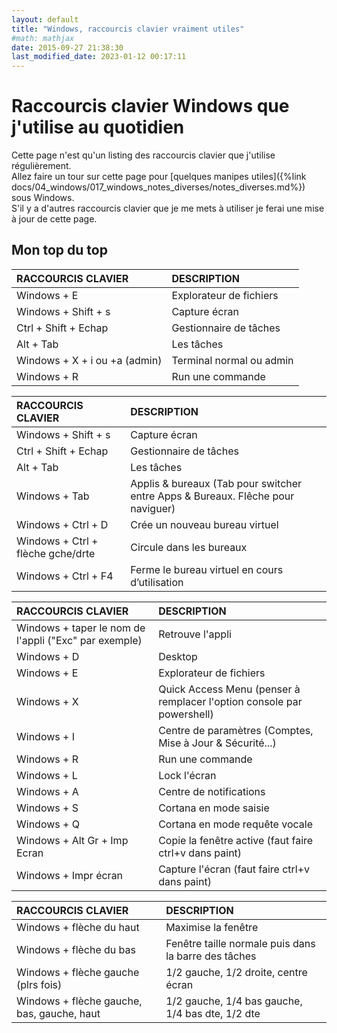 ```yaml
---
layout: default
title: "Windows, raccourcis clavier vraiment utiles"
#math: mathjax
date: 2015-09-27 21:38:30
last_modified_date: 2023-01-12 00:17:11
---
```


# Raccourcis clavier Windows que j'utilise au quotidien

Cette page n'est qu'un listing des raccourcis clavier que j'utilise régulièrement.  
Allez faire un tour sur cette page pour [quelques manipes utiles]({%link docs/04_windows/017_windows_notes_diverses/notes_diverses.md%}) sous Windows.  
S'il y a d'autres raccourcis clavier que je me mets à utiliser je ferai une mise à jour de cette page.

## Mon top du top

| RACCOURCIS CLAVIER                                   | DESCRIPTION            |
| :--------------------------------------------------- |:---------------------- |
| Windows + E                                           | Explorateur de fichiers |
| Windows + Shift + s                                  | Capture écran |
| Ctrl + Shift + Echap                                 | Gestionnaire de tâches |
| Alt + Tab                                            | Les tâches |
| Windows + X + i ou +a (admin)                        | Terminal normal ou admin |
| Windows + R                                           | Run une commande |



| RACCOURCIS CLAVIER                                   | DESCRIPTION            |
| :--------------------------------------------------- |:---------------------- |
| Windows + Shift + s                                  | Capture écran |
| Ctrl + Shift + Echap                                 | Gestionnaire de tâches |
| Alt + Tab                                            | Les tâches |
| Windows + Tab                                        | Applis & bureaux (Tab pour switcher entre Apps & Bureaux. Flêche pour naviguer) |
| Windows + Ctrl + D                                   | Crée un nouveau bureau virtuel |
| Windows + Ctrl + flèche gche/drte                    | Circule dans les bureaux |
| Windows + Ctrl + F4                                  | Ferme le bureau virtuel en cours d’utilisation |



| RACCOURCIS CLAVIER                                    | DESCRIPTION            |
| :---------------------------------------------------- |:---------------------- |
| Windows + taper le nom de l'appli ("Exc" par exemple) | Retrouve l'appli |
| Windows + D                                           | Desktop |
| Windows + E                                           | Explorateur de fichiers |
| Windows + X                                           | Quick Access Menu (penser à remplacer l'option console par powershell) |
| Windows + I                                           | Centre de paramètres (Comptes, Mise à Jour & Sécurité...) |
| Windows + R                                           | Run une commande |
| Windows + L                                           | Lock l'écran |
| Windows + A                                           | Centre de notifications |
| Windows + S                                           | Cortana en mode saisie |
| Windows + Q                                           | Cortana en mode requête vocale |
| Windows + Alt Gr + Imp Ecran                          | Copie la fenêtre active (faut faire ctrl+v dans paint) |
| Windows + Impr écran                                  | Capture l'écran (faut faire ctrl+v dans paint) |



| RACCOURCIS CLAVIER                                    | DESCRIPTION            |
| :---------------------------------------------------- |:---------------------- |
| Windows + flèche du haut                              | Maximise la fenêtre |
| Windows + flèche du bas                               | Fenêtre taille normale puis dans la barre des tâches |
| Windows + flèche gauche (plrs fois)                   | 1/2 gauche, 1/2 droite, centre écran |
| Windows + flèche gauche, bas, gauche, haut            | 1/2 gauche, 1/4 bas gauche, 1/4 bas dte, 1/2 dte |



